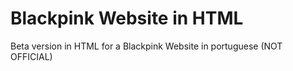 # Blackpink Website in HTML 
Beta version in HTML for a Blackpink Website in portuguese (NOT OFFICIAL) 

